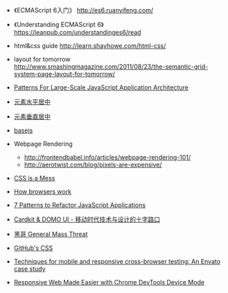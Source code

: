 * 《ECMAScript 6入门》 http://es6.ruanyifeng.com/
* 《Understanding ECMAScript 6》 https://leanpub.com/understandinges6/read
* html&css guide http://learn.shayhowe.com/html-css/
* layout for tomorrow http://www.smashingmagazine.com/2011/08/23/the-semantic-grid-system-page-layout-for-tomorrow/

* [Patterns For Large-Scale JavaScript Application Architecture](http://addyosmani.com/largescalejavascript/)
* [元素水平居中](http://www.w3cplus.com/css/elements-horizontally-center-with-css.html)
* [元素垂直居中](http://www.w3cplus.com/css/vertically-center-content-with-css)
* [basejs](http://dean.edwards.name/weblog/2006/03/base/)
* Webpage Rendering
	* http://frontendbabel.info/articles/webpage-rendering-101/
	* http://aerotwist.com/blog/pixels-are-expensive/
* [CSS is a Mess](http://vimeo.com/99877232)
* [How browsers work](http://taligarsiel.com/Projects/howbrowserswork1.htm)
* [7 Patterns to Refactor JavaScript Applications](http://journal.crushlovely.com/post/88286828068/7-patterns-to-refactor-javascript-applications-value)
* [Cardkit & DOMO UI - 移动时代技术与设计的十字路口](http://www.infoq.com/cn/presentations/cardkit-domo-ui)
* [黑哥 General Mass Threat](http://www.infoq.com/cn/presentations/general-mass-threat)
* [GitHub's CSS](http://markdotto.com/2014/07/23/githubs-css/)
* [Techniques for mobile and responsive cross-browser testing: An Envato case study](http://webuild.envato.com/blog/techniques-for-mobile-and-responsive-cross-browser-testing/)
* [Responsive Web Made Easier with Chrome DevTools Device Mode](http://girliemac.com/blog/2014/07/28/devicemode/)